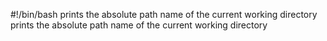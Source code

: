 #!/bin/bash
prints the absolute path name of the current working directory
prints the absolute path name of the current working directory
